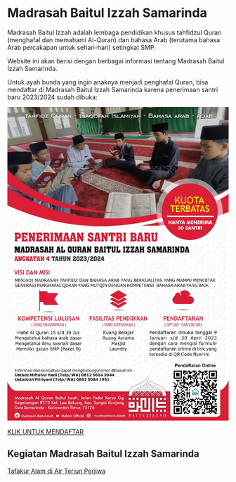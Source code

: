 # Madrasah Baitul Izzah Samarinda

Madrasah Baitul Izzah adalah lembaga pendidikan khusus tahfidzul Quran (menghafal dan memahami Al-Quran) dan bahasa Arab (terutama bahasa Arab percakapan untuk sehari-hari) setingkat SMP.

Website ini akan berisi dengan berbagai informasi tentang Madrasah Baitul Izzah Samarinda.

Untuk ayah bunda yang ingin anaknya menjadi penghafal Quran, bisa mendaftar di Madrasah Baitul Izzah Samarinda karena penerimaan santri baru 2023/2024 sudah dibuka:

![](./aset/penerimaan-santri-baru-tahun-2023-2024.jpeg)

[KLIK UNTUK MENDAFTAR](./penerimaan-santri-baru/tahun-2023.md)

## Kegiatan Madrasah Baitul Izzah Samarinda

[Tafakur Alam di Air Terjun Perjiwa](./kegiatan/tafakur-alam.md)
